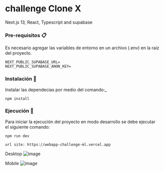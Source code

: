 # challenge Clone X  


Next.js 13, React, Typescript and supabase

### Pre-requisitos 📋

Es necesario agregar las variables de entorno en un archivo (.env) en la raiz del proyecto.

```
NEXT_PUBLIC_SUPABASE_URL=
NEXT_PUBLIC_SUPABASE_ANON_KEY=
```

### Instalación 🔧

Instalar las dependecias por medio del comando:\_

```
npm install
```

### Ejecución 🚀

Para iniciar la ejecución del proyecto en modo desarrollo se debe ejecutar el siguiente comando:

```
npm run dev
```

```
url site: https://webapp-challenge-ml.vercel.app
```
Desktop
![image](https://github.com/johanse7/clone_X/assets/11396749/4d78fc92-d029-428a-88dd-2b997713ea7c)

Mobile
![image](https://github.com/johanse7/clone_X/assets/11396749/9e456ad8-cd9a-4b7e-b34b-66ed91524b5d)
